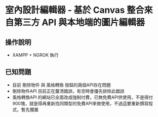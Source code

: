 # 室內設計編輯器 - 基於 Canvas 整合來自第三方 API 與本地端的圖片編輯器
## 操作說明
- XAMPP + NGROK 執行
## 已知問題
- 目前 刪除物件 與 風格轉換 按鈕的兩個API存在問題
- 刪除物件API 目前正在釐清錯誤，有空時會優先排除此錯誤
- 風格轉換API 的網站已全面改成強制付費，已無免費API供使用，不是得付900塊，就是得再重新找同類型的免費API來做使用，不過這要重新撰寫程式，暫先擱置
